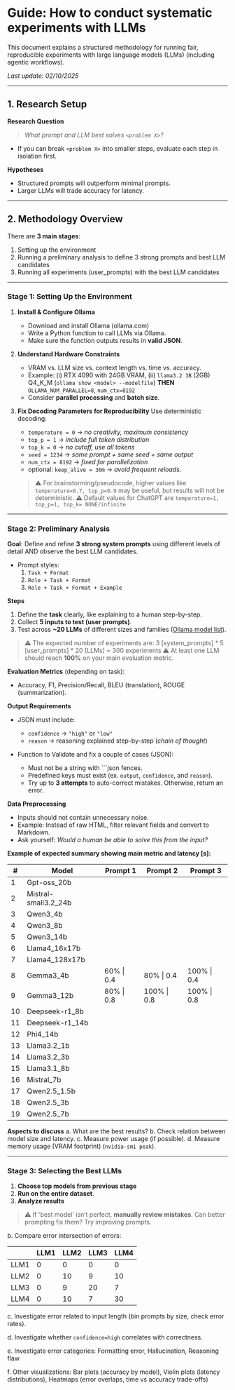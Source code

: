 # Guide: How to conduct systematic experiments with LLMs
This document explains a structured methodology for running fair, reproducible experiments with large language models (LLMs) (including agentic workflows).

*Last update: 02/10/2025*

---

## 1. Research Setup

**Research Question**

> *What prompt and LLM best solves `<problem X>`?*

* If you can break `<problem X>` into smaller steps, evaluate each step in isolation first.

**Hypotheses**

* Structured prompts will outperform minimal prompts.
* Larger LLMs will trade accuracy for latency.

---

## 2. Methodology Overview

There are **3 main stages**:

1. Setting up the environment
2. Running a preliminary analysis to define 3 strong prompts and best LLM candidates
3. Running all experiments (user_prompts) with the best LLM candidates

---

### Stage 1: Setting Up the Environment

1. **Install & Configure Ollama**
   * Download and install Ollama (ollama.com)
   * Write a Python function to call LLMs via Ollama.
   * Make sure the function outputs results in **valid JSON**.

2. **Understand Hardware Constraints**

   * VRAM vs. LLM size vs. context length vs. time vs. accuracy.
   * Example: (i) RTX 4090 with 24GB VRAM, (ii) `llama3.2 3B` (2GB) Q4_K_M (`ollama show <model> --modelfile`) **THEN** `OLLAMA_NUM_PARALLEL=8`, `num_ctx=8192` 
   * Consider **parallel processing** and **batch size**.
  
3. **Fix Decoding Parameters for Reproducibility**
   Use deterministic decoding:
   - `temperature = 0` → *no creativity, maximum consistency*
   - `top_p = 1` → *include full token distribution*
   - `top_k = 0` → *no cutoff, use all tokens*
   - `seed = 1234` → *same prompt + same seed = same output*
   - `num_ctx = 8192` → *fixed for parallelization*
   - optional:  `keep_alive = 30m` → *avoid frequent reloads.* 
     
   > ⚠️ For brainstorming/pseudocode, higher values like `temperature=0.7, top_p=0.9` may be useful, but results will not be deterministic.
   > ⚠️ Default values for ChatGPT are `temperature=1, top_p=1, top_k= NONE/infinite`
   
---

### Stage 2: Preliminary Analysis

**Goal**: Define and refine **3 strong system prompts** using different levels of detail AND observe the best LLM candidates.

* Prompt styles:
  1. `Task + Format`
  2. `Role + Task + Format`
  3. `Role + Task + Format + Example`

**Steps**

1. Define the **task** clearly, like explaining to a human step-by-step.
2. Collect **5 inputs to test (user prompts)**.
3. Test across **~20 LLMs** of different sizes and families ([Ollama model list](https://ollama.com/search)).

> ⚠️ The expected number of experiments are: 3 [system_prompts] * 5 [user_prompts] * 20 [LLMs] = 300 experiments
> ⚠️ At least one LLM should reach **100%** on your main evaluation metric.

**Evaluation Metrics** (depending on task):

* Accuracy, F1, Precision/Recall, BLEU (translation), ROUGE (summarization).

**Output Requirements**

* JSON must include:
  * `confidence` → `"high"` or `"low"`
  * `reason` → reasoning explained step-by-step (*chain of thought*)

* Function to Validate and fix a couple of cases (JSON):
  * Must not be a string with ```json fences.
  * Predefined keys must exist (ex. `output`, `confidence`, and `reason`).
  * Try up to **3 attempts** to auto-correct mistakes. Otherwise, return an error.

**Data Preprocessing**

* Inputs should not contain unnecessary noise.
* Example: Instead of raw HTML, filter relevant fields and convert to Markdown.
* Ask yourself: *Would a human be able to solve this from the input?*

**Example of expected summary showing main metric and latency [s]:**

| #  | Model                | Prompt 1   | Prompt 2   | Prompt 3   |
|----|----------------------|------------|------------|------------|
| 1  | Gpt-oss_20b          |            |            |            |
| 2  | Mistral-small3.2_24b |            |            |            |
| 3  | Qwen3_4b             |            |            |            |
| 4  | Qwen3_8b             |            |            |            |
| 5  | Qwen3_14b            |            |            |            |
| 6  | Llama4_16x17b        |            |            |            |
| 7  | Llama4_128x17b       |            |            |            |
| 8  | Gemma3_4b            | 60% \| 0.4 | 80% \| 0.4 | 100% \| 0.4|
| 9  | Gemma3_12b           | 80% \| 0.8 | 100% \| 0.8| 100% \| 0.8|
| 10 | Deepseek-r1_8b       |            |            |            |
| 11 | Deepseek-r1_14b      |            |            |            |
| 12 | Phi4_14b             |            |            |            |
| 13 | Llama3.2_1b          |            |            |            |
| 14 | Llama3.2_3b          |            |            |            |
| 15 | Llama3.1_8b          |            |            |            |
| 16 | Mistral_7b           |            |            |            |
| 17 | Qwen2.5_1.5b         |            |            |            |
| 18 | Qwen2.5_3b           |            |            |            |
| 19 | Qwen2.5_7b           |            |            |            |



**Aspects to discuss**
a. What are the best results?
b. Check relation between model size and latency.
c. Measure power usage (if possible).
d. Measure memory usage (VRAM footprint) (`nvidia-smi peak`).

---

### Stage 3: Selecting the Best LLMs

1. **Choose top models from previous stage**
2. **Run on the entire dataset**.
3. **Analyze results**
> ⚠️ If 'best model' isn’t perfect, **manually review mistakes**. Can better prompting fix them? Try improving prompts.

b. Compare error intersection of errors:

   |      | LLM1 | LLM2 | LLM3 | LLM4 |
   | ---- | ---- | ---- | ---- | ---- |
   | LLM1 | 0    | 0    | 0    | 0    |
   | LLM2 | 0    | 10   | 9    | 10   |
   | LLM3 | 0    | 9    | 20   | 7    |
   | LLM4 | 0    | 10   | 7    | 30   |

c. Investigate error related to input length (bin prompts by size, check error rates).

d. Investigate whether `confidence=high` correlates with correctness.

e. Investigate error categories: Formatting error, Hallucination, Reasoning flaw

f. Other visualizations: Bar plots (accuracy by model), Violin plots (latency distributions), Heatmaps (error overlaps, time vs accuracy trade-offs)

